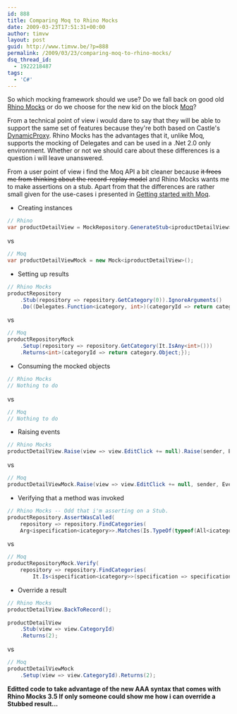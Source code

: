 ```yaml
---
id: 888
title: Comparing Moq to Rhino Mocks
date: 2009-03-23T17:51:31+00:00
author: timvw
layout: post
guid: http://www.timvw.be/?p=888
permalink: /2009/03/23/comparing-moq-to-rhino-mocks/
dsq_thread_id:
  - 1922218487
tags:
  - 'C#'
---
```

So which mocking framework should we use? Do we fall back on good old [Rhino Mocks](http://ayende.com/projects/rhino-mocks.aspx) or do we choose for the new kid on the block [Moq](http://code.google.com/p/moq/)?

From a technical point of view i would dare to say that they will be able to support the same set of features because they're both based on Castle's [DynamicProxy](http://www.castleproject.org/dynamicproxy/index.html). Rhino Mocks has the advantages that it, unlike Moq, supports the mocking of Delegates and can be used in a .Net 2.0 only environment. Whether or not we should care about these differences is a question i will leave unanswered.

From a user point of view i find the Moq API a bit cleaner because <strike>it frees me from thinking about the record-replay model</strike> and Rhino Mocks wants me to make assertions on a stub. Apart from that the differences are rather small given for the use-cases i presented in [Getting started with Moq](http://www.timvw.be/getting-started-with-moq/).

* Creating instances
  
```csharp
// Rhino  
var productDetailView = MockRepository.GenerateStub<iproductDetailView>();
```
   
vs
   
```csharp
// Moq
var productDetailViewMock = new Mock<iproductDetailView>();
```

* Setting up results

```csharp
// Rhino Mocks
productRepository
    .Stub(repository => repository.GetCategory(0)).IgnoreArguments()
    .Do((Delegates.Function<icategory, int>)(categoryId => return category;));
```
 
vs
 
```csharp
// Moq
productRepositoryMock    
    .Setup(repository => repository.GetCategory(It.IsAny<int>())) 
    .Returns<int>(categoryId => return category.Object;});
```

* Consuming the mocked objects
```csharp
// Rhino Mocks
// Nothing to do
```
  
vs
  
```csharp
// Moq  
// Nothing to do
```

* Raising events

```csharp
// Rhino Mocks
productDetailView.Raise(view => view.EditClick += null).Raise(sender, EventArgs.Empty);
```

vs

```csharp
// Moq  
productDetailViewMock.Raise(view => view.EditClick += null, sender, EventArgs.Empty);
```

* Verifying that a method was invoked

```csharp
// Rhino Mocks -- Odd that i'm asserting on a Stub.
productRepository.AssertWasCalled(    
    repository => repository.FindCategories(
    Arg<ispecification<icategory>>.Matches(Is.TypeOf(typeof(All<icategory>)))));
```
   
vs   
   
```csharp
// Moq
productRepositoryMock.Verify(    
    repository => repository.FindCategories(
		It.Is<ispecification<icategory>>(specification => specification.GetType() == typeof(All<icategory>))));
```

* Override a result 

```csharp
// Rhino Mocks  
productDetailView.BackToRecord();
    
productDetailView    
    .Stub(view => view.CategoryId)
    .Returns(2);
```
 
vs
 
```csharp
// Moq  
productDetailViewMock
    .Setup(view => view.CategoryId).Returns(2);
```

**Editted code to take advantage of the new AAA syntax that comes with Rhino Mocks 3.5 If only someone could show me how i can override a Stubbed result...**
